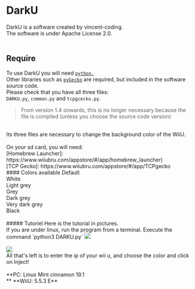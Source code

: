 # DarkU
DarkU is a software created by vincent-coding.<br />
The software is under Apache License 2.0.<br />
<br />
## Require
To use DarkU you will need <a href="https://www.python.org/">`python.`</a><br />
Other libraries such as <a href="https://github.com/wiiudev/pyGecko">`pyGecko`</a> are required, but included in the software source code.<br />
Please check that you have all three files: <br />
`DARKU.py`, `common.py` and `tcpgcecko.py`.<br />
> From version 1.4 onwards, this is no longer necessary because the file is compiled (unless you choose the source code version)
<br />
Its three files are necessary to change the background color of the WiiU.<br />
<br />
On your sd card, you will need:<br />
[Homebrew Launcher]: https://www.wiiubru.com/appstore/#/app/homebrew_launcher)<br />
[TCP Gecko]: https://www.wiiubru.com/appstore/#/app/TCPgecko
<br />
#### Colors available
Default<br />
White<br />
Light grey<br />
Grey<br />
Dark grey<br />
Very dark grey<br />
Black<br />
<br />
##### Tutoriel
Here is the tutorial in pictures.<br />
If you are under linux, run the program from a terminal. Execute the command `python3 DARKU.py`
<img src="http://image.noelshack.com/fichiers/2019/14/4/1554392220-darku-00000.png"><br />
<br />
<img src="http://image.noelshack.com/fichiers/2019/14/4/1554392375-darku-00001.png"><br />
All that's left is to enter the ip of your wii u, and choose the color and click on Inject!<br />
<br />
**PC: Linux Mint cinnamon 19.1<br />**
**WiiU: 5.5.3 E**
